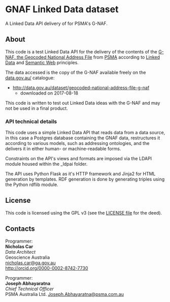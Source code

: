 # GNAF Linked Data dataset
A Linked Data API delivery of for PSMA's G-NAF.


## About
This code is a test Linked Data API for the delivery of the contents of the [G-NAF, the Geocoded National Address File](https://www.psma.com.au/products/g-naf) from [PSMA](https://www.psma.com.au/) according to [Linked Data](https://en.wikipedia.org/wiki/Linked_data) and [Semantic Web](https://www.w3.org/standards/semanticweb/) principles.

The data accessed is the copy of the G-NAF available freely on the [data.gov.au/](http://data.gov.au/) catalogue:

* <http://data.gov.au/dataset/geocoded-national-address-file-g-naf>
    * downloaded on 2017-08-18

This code is written to test out Linked Data ideas with the G-NAF and may not be used in a final product.

### API technical details
This code uses a simple Linked Data API that reads data from a data source, in this case a Postgres database containing the GNAF data, restructures it according to various models, such as addressing ontologies, and the delivers it in either human- or machine-readable forms.

Constraints on the API's views and formats are imposed via the LDAPI module housed within the _ldpai folder.

The API uses Python Flask as it's HTTP framework and Jinja2 for HTML generation by templates. RDF generation is done by generating triples using the Python rdflib module.


## License
This code is licensed using the GPL v3 (see the [LICENSE file](LICENSE) for the deed).


## Contacts
Programmer:  
**Nicholas Car**  
*Data Architect*  
Geoscience Australia  
<nicholas.car@ga.gov.au>  
<http://orcid.org/0000-0002-8742-7730>

Programmer:  
**Joseph Abhayaratna**  
*Chief Technical Officer*  
PSMA Australia Ltd.
<Joseph.Abhayaratna@psma.com.au>  
